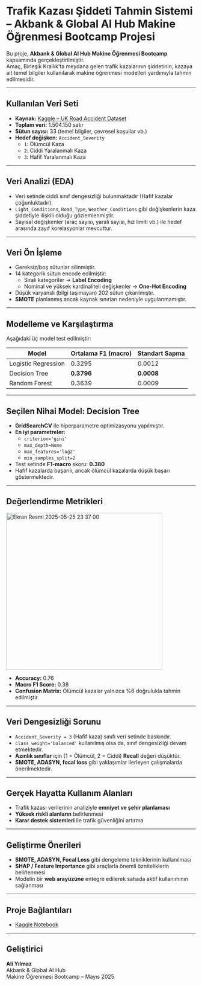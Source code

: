 # Trafik Kazası Şiddeti Tahmin Sistemi – Akbank & Global AI Hub Makine Öğrenmesi Bootcamp Projesi

Bu proje, **Akbank & Global AI Hub Makine Öğrenmesi Bootcamp** kapsamında gerçekleştirilmiştir.  
Amaç, Birleşik Krallık'ta meydana gelen trafik kazalarının şiddetinin, kazaya ait temel bilgiler kullanılarak makine öğrenmesi modelleri yardımıyla tahmin edilmesidir.

---

## Kullanılan Veri Seti

- **Kaynak:** [Kaggle – UK Road Accident Dataset](https://www.kaggle.com/datasets/devansodariya/road-accident-united-kingdom-uk-dataset)
- **Toplam veri:** 1.504.150 satır  
- **Sütun sayısı:** 33 (temel bilgiler, çevresel koşullar vb.)
- **Hedef değişken:** `Accident_Severity`  
    - `1`: Ölümcül Kaza  
    - `2`: Ciddi Yaralanmalı Kaza  
    - `3`: Hafif Yaralanmalı Kaza  

---

## Veri Analizi (EDA)

- Veri setinde ciddi sınıf dengesizliği bulunmaktadır (Hafif kazalar çoğunluktadır).
- `Light_Conditions`, `Road_Type`, `Weather_Conditions` gibi değişkenlerin kaza şiddetiyle ilişkili olduğu gözlemlenmiştir.
- Sayısal değişkenler (araç sayısı, yaralı sayısı, hız limiti vb.) ile hedef arasında zayıf korelasyonlar mevcuttur.

---

## Veri Ön İşleme

- Gereksiz/boş sütunlar silinmiştir.
- 14 kategorik sütun encode edilmiştir:
  - Sıralı kategoriler → **Label Encoding**
  - Nominal ve yüksek kardinaliteli değişkenler → **One-Hot Encoding**
- Düşük varyanslı (bilgi taşımayan) 202 sütun çıkarılmıştır.
- **SMOTE** planlanmış ancak kaynak sınırları nedeniyle uygulanmamıştır.

---

## Modelleme ve Karşılaştırma

Aşağıdaki üç model test edilmiştir:

| Model               | Ortalama F1 (macro) | Standart Sapma |
|---------------------|---------------------|----------------|
| Logistic Regression | 0.3295              | 0.0012         |
| Decision Tree       | **0.3796**          | **0.0008**     |
| Random Forest       | 0.3639              | 0.0009         |

---

## Seçilen Nihai Model: Decision Tree

- **GridSearchCV** ile hiperparametre optimizasyonu yapılmıştır.
- **En iyi parametreler:**
  - `criterion='gini'`
  - `max_depth=None`
  - `max_features='log2'`
  - `min_samples_split=2`
- Test setinde **F1-macro** skoru: **0.380**
- Hafif kazalarda başarılı, ancak ölümcül kazalarda düşük başarı göstermektedir.

---

## Değerlendirme Metrikleri
<img width="415" alt="Ekran Resmi 2025-05-25 23 37 00" src="https://github.com/user-attachments/assets/fb79e831-b97a-42d9-bc4e-50d55a60058b" />  


- **Accuracy:** 0.76  
- **Macro F1 Score:** 0.38
- **Confusion Matrix:** Ölümcül kazalar yalnızca %6 doğrulukla tahmin edilmiştir.

---

##  Veri Dengesizliği Sorunu

- `Accident_Severity = 3` (Hafif kaza) sınıfı veri setinde baskındır.
- `class_weight='balanced'` kullanılmış olsa da, sınıf dengesizliği devam etmektedir.
- **Azınlık sınıflar** için (1 = Ölümcül, 2 = Ciddi) **Recall** değeri düşüktür.
- **SMOTE, ADASYN, focal loss** gibi yaklaşımlar ilerleyen çalışmalarda önerilmektedir.

---

## Gerçek Hayatta Kullanım Alanları

- Trafik kazası verilerinin analiziyle **emniyet ve şehir planlaması**
- **Yüksek riskli alanların** belirlenmesi
- **Karar destek sistemleri** ile trafik güvenliğini artırma

---

## Geliştirme Önerileri

- **SMOTE, ADASYN, Focal Loss** gibi dengeleme tekniklerinin kullanılması
- **SHAP / Feature Importance** gibi araçlarla önemli özniteliklerin belirlenmesi
- Modelin bir **web arayüzüne** entegre edilerek sahada aktif kullanımının sağlanması

---

## Proje Bağlantıları

- [Kaggle Notebook](https://www.kaggle.com/code/aliyilmazbm/akbank-makine-ogrenmesi-bootcamp-trafik-kazasi)

---

## Geliştirici

**Ali Yılmaz**  
Akbank & Global AI Hub  
Makine Öğrenmesi Bootcamp – Mayıs 2025
